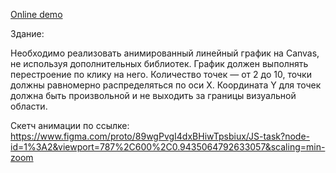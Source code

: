 <a href="https://codepen.io/iliapro/pen/bGpBLYB">Online demo</a>

Здание:

Необходимо реализовать анимированный линейный график на Canvas, не используя дополнительных библиотек.
График должен выполнять перестроение по клику на него. Количество точек — от 2 до 10, точки должны равномерно распределяться по оси X. Координата Y для точек должна быть произвольной и не выходить за границы визуальной области.

Скетч анимации по ссылке: https://www.figma.com/proto/89wgPvgI4dxBHiwTpsbiux/JS-task?node-id=1%3A2&viewport=787%2C600%2C0.9435064792633057&scaling=min-zoom

